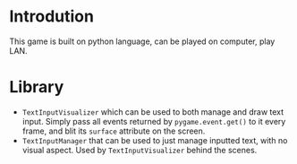 # Introdution
This game is built on python language, can be played on computer, play LAN.
# Library
* `TextInputVisualizer` which can be used to both manage and draw text input. Simply pass all events returned by `pygame.event.get()` to it every frame, and blit its `surface` attribute on the screen.
*  `TextInputManager` that can be used to just manage inputted text, with no visual aspect. Used by `TextInputVisualizer` behind the scenes.